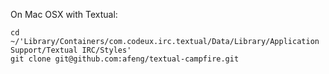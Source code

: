 On Mac OSX with Textual:

    cd ~/'Library/Containers/com.codeux.irc.textual/Data/Library/Application Support/Textual IRC/Styles'
    git clone git@github.com:afeng/textual-campfire.git
